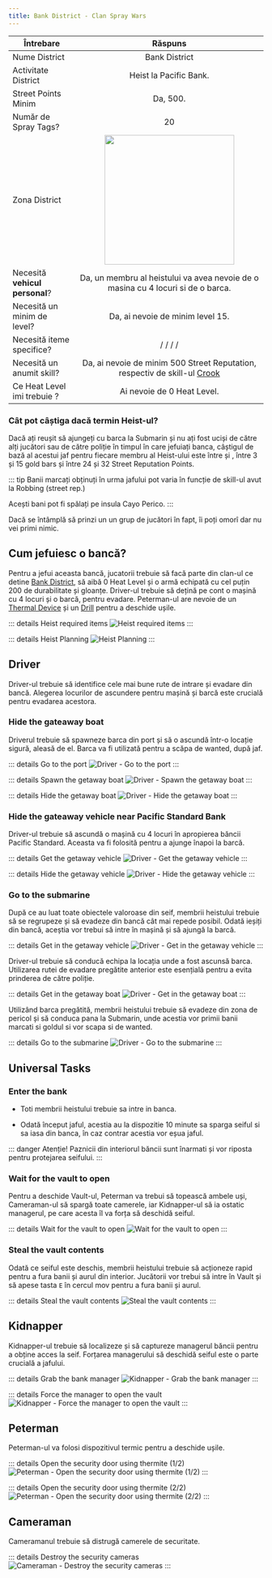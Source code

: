 ```yaml
---
title: Bank District - Clan Spray Wars
---
```


| Întrebare | Răspuns |
| ----------- | :-----------: |
| Nume District | Bank District |
| Activitate District | Heist la Pacific Bank. |
| Street Points Minim | Da, 500. |
| Număr de Spray Tags? | 20 |
| Zona District | <Image src="/assets/images/clans/spray-wars/districts/bank.png" width="256" label="Estul hărții" /> |
| Necesită **vehicul personal**? | Da, un membru al heistului va avea nevoie de o masina cu 4 locuri si de o barca. |
| Necesită un minim de level? | Da, ai nevoie de minim level 15. |
| Necesită iteme specifice? | <InventoryItem itemKey="weapon_carbinerifle" width="64" :qt="1" />/ <InventoryItem itemKey="ammo_rifle" width="64" :qt="200" />/ <InventoryItem itemKey="thermite_device" width="64" :qt="1" />/ <InventoryItem itemKey="drill" width="64" :qt="1" />/ |
| Necesită un anumit skill? | Da, ai nevoie de minim 500 Street Reputation, respectiv de skill-ul [Crook](../index.md#care-sunt-skill-urile-la-robbing-street-reputation)  |
| Ce Heat Level imi trebuie ? | Ai nevoie de 0 Heat Level. |

### Cât pot câștiga dacă termin Heist-ul?

Dacă ați reușit să ajungeți cu barca la Submarin și nu ați fost uciși de către alți jucători sau de către poliție în timpul în care jefuiați banca, câștigul de bază al acestui jaf pentru fiecare membru al Heist-ului este între <MarkedMoney :amount="16000" /> și <MarkedMoney :amount="20000" />, între 3 și 15 gold bars și între 24 și 32 Street Reputation Points.

::: tip
Banii marcați obținuți în urma jafului pot varia în funcție de skill-ul avut la Robbing (street rep.)

Acești bani pot fi spălați pe insula Cayo Perico.
:::

Dacă se întâmplă să prinzi un un grup de jucători în fapt, îi poți omorî dar nu vei primi nimic.

## Cum jefuiesc o bancă?

Pentru a jefui aceasta bancă, jucatorii trebuie să facă parte din clan-ul ce detine [Bank District](.clans/spray-wars/districts/bank.md), să aibă 0 Heat Level și o armă echipată cu cel puțin 200 de durabilitate și gloanțe. Driver-ul trebuie să dețină pe cont o mașină cu 4 locuri și o barcă, pentru evadare. Peterman-ul are nevoie de un [Thermal Device](../cayo-perico-island.md#crafting-iteme) și un [Drill](../../jobs/tow-truck-driver.md#obiecte-speciale-pentru-activități--șanse-de-găsire) pentru a deschide ușile.

::: details Heist required items
   <Image src="/assets/images/clans/spray-wars/districts/bank/Heist-required-items.gif" alt="Heist required items" />
:::

::: details Heist Planning
   <Image src="/assets/images/clans/spray-wars/districts/bank/Heist-planning.gif" alt="Heist Planning" />
:::

## Driver

Driver-ul trebuie să identifice cele mai bune rute de intrare și evadare din bancă. Alegerea locurilor de ascundere pentru mașină și barcă este crucială pentru evadarea acestora.

###  Hide the gateaway boat

Driverul trebuie să spawneze barca din port și să o ascundă într-o locație sigură, aleasă de el. Barca va fi utilizată pentru a scăpa de wanted, după jaf. 

::: details Go to the port
   <Image src="/assets/images/clans/spray-wars/districts/bank/driver/Go-to-the-port.gif" alt="Driver - Go to the port" />
:::

::: details Spawn the getaway boat
   <Image src="/assets/images/clans/spray-wars/districts/bank/driver/Spawn-the-getaway-boat.gif" alt="Driver - Spawn the getaway boat" />
:::

::: details Hide the getaway boat
   <Image src="/assets/images/clans/spray-wars/districts/bank/driver/Hide-the-getaway-boat.gif" alt="Driver - Hide the getaway boat" />
:::

###  Hide the gateaway vehicle near Pacific Standard Bank

Driver-ul trebuie să ascundă o mașină cu 4 locuri în apropierea băncii Pacific Standard. Aceasta va fi folosită pentru a ajunge înapoi la barcă.

::: details Get the getaway vehicle
   <Image src="/assets/images/clans/spray-wars/districts/bank/driver/Get-the-getaway-vehicle.gif" alt="Driver - Get the getaway vehicle" />
:::

::: details Hide the getaway vehicle
   <Image src="/assets/images/clans/spray-wars/districts/bank/driver/Hide-the-getaway-vehicle.gif" alt="Driver - Hide the getaway vehicle" />
:::

###  Go to the submarine

După ce au luat toate obiectele valoroase din seif, membrii heistului trebuie să se regrupeze și să evadeze din bancă cât mai repede posibil. Odată ieșiți din bancă, aceștia vor trebui să intre în mașină și să ajungă la barcă.

::: details Get in the getaway vehicle
   <Image src="/assets/images/clans/spray-wars/districts/bank/driver/Get-in-the-getaway-vehicle.gif" alt="Driver - Get in the getaway vehicle" />
:::

Driver-ul trebuie să conducă echipa la locația unde a fost ascunsă barca. Utilizarea rutei de evadare pregătite anterior este esențială pentru a evita prinderea de către poliție.

::: details Get in the getaway boat
   <Image src="/assets/images/clans/spray-wars/districts/bank/driver/Get-in-the-getaway-boat.gif" alt="Driver - Get in the getaway boat" />
:::

Utilizând barca pregătită, membrii heistului trebuie să evadeze din zona de pericol și să conduca pana la Submarin, unde acestia vor primii banii marcati si goldul si vor scapa si de wanted.

::: details Go to the submarine
   <Image src="/assets/images/clans/spray-wars/districts/bank/driver/Go-to-the-submarine.gif" alt="Driver - Go to the submarine" />
:::

## Universal Tasks

### Enter the bank

- Toti membrii heistului trebuie sa intre in banca.

- Odată început jaful, acestia au la dispozitie 10 minute sa sparga seiful si sa iasa din banca, în caz contrar acestia vor eșua jaful.

::: danger Atenție! 
Paznicii din interiorul băncii sunt înarmati și vor riposta pentru protejarea seifului. 
:::

### Wait for the vault to open

Pentru a deschide Vault-ul, Peterman va trebui să topească ambele uși, Cameraman-ul să spargă toate camerele, iar Kidnapper-ul să ia ostatic managerul, pe care acesta îl va forța să deschidă seiful.

::: details Wait for the vault to open
   <Image src="/assets/images/clans/spray-wars/districts/bank/Universal-Task-Wait-for-the-vault-to-open.gif" alt="Wait for the vault to open" />
:::

### Steal the vault contents

Odată ce seiful este deschis, membrii heistului trebuie să acționeze rapid pentru a fura banii și aurul din interior. Jucătorii vor trebui să intre în Vault și să apese tasta `E` în cercul mov pentru a fura banii și aurul.

::: details Steal the vault contents
   <Image src="/assets/images/clans/spray-wars/districts/bank/Universal-Task-Steal-the-vault-contents.gif" alt="Steal the vault contents" />
:::


## Kidnapper

Kidnapper-ul trebuie să localizeze și să captureze managerul băncii pentru a obține acces la seif. Forțarea managerului să deschidă seiful este o parte crucială a jafului.

::: details Grab the bank manager
   <Image src="/assets/images/clans/spray-wars/districts/bank/kidnapper/Grab-the-bank-manager.gif" alt="Kidnapper - Grab the bank manager" />
:::

::: details Force the manager to open the vault
   <Image src="/assets/images/clans/spray-wars/districts/bank/kidnapper/Force-the-manager-to-open-the-vault.gif" alt="Kidnapper - Force the manager to open the vault" />
:::

## Peterman

Peterman-ul va folosi dispozitivul termic pentru a deschide ușile.

::: details Open the security door using thermite (1/2)
   <Image src="/assets/images/clans/spray-wars/districts/bank/peterman/Open-the-security-door-using-thermite.gif" alt="Peterman - Open the security door using thermite (1/2)" />
:::

::: details Open the security door using thermite (2/2)
   <Image src="/assets/images/clans/spray-wars/districts/bank/peterman/Open-the-security-door-using-thermite2.gif" alt="Peterman - Open the security door using thermite (2/2)" />
:::

## Cameraman

Cameramanul trebuie să distrugă camerele de securitate.

::: details Destroy the security cameras
   <Image src="/assets/images/clans/spray-wars/districts/bank/cameraman/Destroy-the-security-cameras.gif" alt="Cameraman - Destroy the security cameras" />
:::

